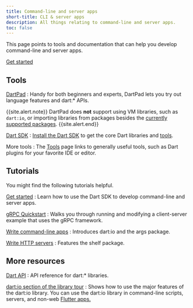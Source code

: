 ```yaml
---
title: Command-line and server apps
short-title: CLI & server apps
description: All things relating to command-line and server apps.
toc: false
---
```


This page points to tools and documentation
that can help you develop command-line and server apps.

<p class="text-center">
  <a href="/tutorials/server/get-started" class="btn btn-primary btn-lg">Get started</a>
</p>


## Tools

[DartPad](/tools/dartpad)
: Handy for both beginners and experts,
  DartPad lets you try out language features and dart:* APIs.

  {{site.alert.note}}
    DartPad does **not** support using VM libraries, such as `dart:io`,
    or importing libraries from packages
    besides the [currently supported packages][].
  {{site.alert.end}}

[currently supported packages]: https://github.com/dart-lang/dart-pad/wiki/Package-and-plugin-support#currently-supported-packages

[Dart SDK](/tools/sdk)
: [Install the Dart SDK](/get-dart) to get the core Dart
  libraries and [tools](/tools).

More tools
: The [Tools](/tools) page links to generally useful tools,
  such as Dart plugins for your favorite IDE or editor.

## Tutorials

You might find the following tutorials helpful.

[Get started](/tutorials/server/get-started)
: Learn how to use the Dart SDK to develop command-line and server apps.

[gRPC Quickstart](https://grpc.io/docs/languages/dart/quickstart/)
: Walks you through running and modifying a client-server example that uses the gRPC framework.

[Write command-line apps](/tutorials/server/cmdline)
: Introduces dart:io and the args package.

[Write HTTP servers](/tutorials/server/httpserver)
: Features the shelf package.

## More resources

[Dart API]({{site.dart-api}}/{{site.data.pkg-vers.SDK.channel}})
: API reference for dart:* libraries.

[dart:io section of the library tour](/guides/libraries/library-tour/#dartio)
: Shows how to use the major features of the dart:io library.
  You can use the dart:io library in command-line scripts, servers, and
  non-web [Flutter apps.]({{site.flutter}})
